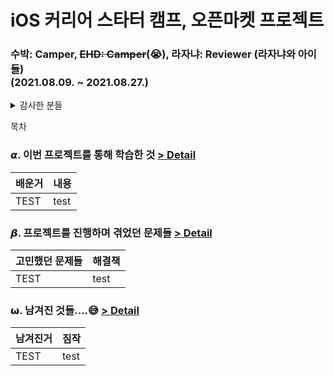 # iOS 커리어 스타터 캠프, 오픈마켓 프로젝트

### 수박: Camper, ~~EHD: Camper~~(😭), 라자냐: Reviewer (라자냐와 아이들) <br> (2021.08.09. ~ 2021.08.27.)

<details>
<summary>감사한 분들</summary>
<div>

프로젝트를 진행하면서 부족한 지식에 대해 특히
> 지스: <https://github.com/hrjy6278> <br>
> 타코캣: <https://github.com/Ldoy> <br>
> 코든: <https://github.com/ictechgy> <br>
> 루얀: <https://github.com/KimWanki> <br>
> 
의 도움을 받았습니다. 정말 감사합니다👍

</div>
</details>

목차

### 𝞪. 이번 프로젝트를 통해 학습한 것 [> Detail](./docs/learned/README.md)
|배운거|내용|
|---|---|
|TEST|test|

### 𝞫. 프로젝트를 진행하며 겪었던 문제들  [> Detail](./docs/issue/README.md)
|고민했던 문제들|해결책|
|---|---|
|TEST|test|

### 𝞈. 남겨진 것들....😅  [> Detail](./docs/remained/README.md)

|남겨진거|짐작|
|---|---|
|TEST|test|